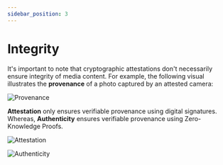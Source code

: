 ```yaml
---
sidebar_position: 3
---
```


# Integrity

It's important to note that cryptographic attestations don't necessarily ensure integrity of media content.
For example, the following visual illustrates the **provenance** of a photo captured by an attested camera:

![Provenance](./images/provenance.png)

**Attestation** only ensures verifiable provenance using digital signatures. Whereas, **Authenticity** ensures verifiable provenance using Zero-Knowledge Proofs.

![Attestation](./images/attestation.png)

![Authenticity](./images/authenticity.png)
